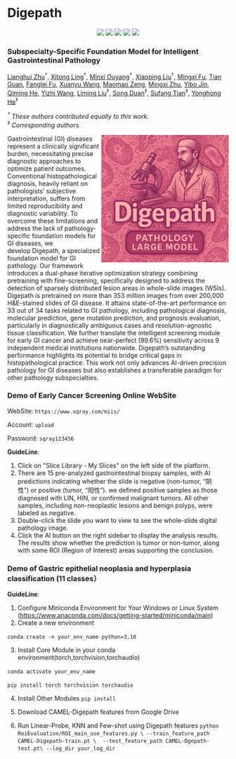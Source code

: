 # Digepath
<p align="center">
  <a href='https://arxiv.org/abs/2505.21928'>
  <img src='https://img.shields.io/badge/Arxiv-2404.19759-A42C25?style=flat&logo=arXiv&logoColor=A42C25'></a> 
  <a href='https://scholar.google.com/citations?user=nDJI-9oAAAAJ&hl=en'>
  <img src='https://img.shields.io/badge/Paper-PDF-purple?style=flat&logo=arXiv&logoColor=yellow'></a> 
  <a href='https://scholar.google.com/citations?user=nDJI-9oAAAAJ&hl=en'>
  <img src='https://img.shields.io/badge/%F0%9F%A4%97%20Hugging%20Face-Spaces-yellow'></a>
  <a href='https://scholar.google.com/citations?user=nDJI-9oAAAAJ&hl=en'>
  <img src='https://img.shields.io/badge/Project-Page-%23df5b46?style=flat&logo=Google%20chrome&logoColor=%23df5b46'></a> 
  <a href='https://github.com/lingxitong/Digepath'>
  <img src='https://img.shields.io/badge/GitHub-Code-black?style=flat&logo=github&logoColor=white'></a> 
</p>

### Subspecialty-Specific Foundation Model for Intelligent Gastrointestinal Pathology


[Lianghui Zhu](https://github.com/lingxitong/Digepath)<sup>†</sup>, [Xitong Ling](https://github.com/lingxitong/Digepath)<sup>†</sup>, [Minxi Ouyang](https://github.com/lingxitong/Digepath)<sup>†</sup>, [Xiaoping Liu](https://github.com/lingxitong/Digepath)<sup>†</sup>, [Mingxi Fu](https://github.com/lingxitong/Digepath), [Tian Guan](https://github.com/lingxitong/Digepath), [Fanglei Fu](https://github.com/lingxitong/Digepath), [Xuanyu Wang](https://github.com/lingxitong/Digepath), [Maomao Zeng](https://github.com/lingxitong/Digepath), [Mingxi Zhu](https://github.com/lingxitong/Digepath), [Yibo Jin](https://github.com/lingxitong/Digepath), [Qiming He](https://github.com/lingxitong/Digepath), [Yizhi Wang](https://github.com/lingxitong/Digepath), [Liming Liu](https://github.com/lingxitong/Digepath)<sup>‡</sup>, [Song Duan](https://github.com/lingxitong/Digepath)<sup>‡</sup>, [Sufang Tian](https://github.com/lingxitong/Digepath)<sup>‡</sup>, [Yonghong He](https://github.com/lingxitong/Digepath)<sup>‡</sup>

*<sup>†</sup> These authors contributed equally to this work.*<br>
*<sup>‡</sup> Corresponding authors.*




<img src="https://github.com/lingxitong/Digepath/blob/main/digelogo.png"  width="290px" align="right" />
Gastrointestinal (GI) diseases represent a clinically significant burden, necessitating precise diagnostic approaches to optimize patient outcomes. Conventional histopathological diagnosis, heavily reliant on pathologists’ subjective interpretation, suffers from limited reproducibility and diagnostic variability. To overcome these limitations and address the lack of pathology-specific foundation models for GI diseases, we develop Digepath, a specialized foundation model for GI pathology. Our framework introduces a dual-phase iterative optimization strategy combining pretraining with fine-screening, specifically designed to address the detection of sparsely distributed lesion areas in whole-slide images (WSIs). Digepath is pretrained on more than 353 million images from over 200,000 H&E-stained slides of GI disease. It attains state-of-the-art performance on 33 out of 34 tasks related to GI pathology, including pathological diagnosis, molecular prediction, gene mutation prediction, and prognosis evaluation, particularly in diagnostically ambiguous cases and resolution-agnostic tissue classification. We further translate the intelligent screening module for early GI cancer and achieve near-perfect (99.6%) sensitivity across 9 independent medical institutions nationwide. Digepath’s outstanding performance highlights its potential to bridge critical gaps in histopathological practice. This work not only advances AI-driven precision pathology for GI diseases but also establishes a transferable paradigm for other pathology subspecialties. 


### Demo of Early Cancer Screening Online WebSite
WebSite: `https://www.sqray.com/miis/`

Account: `upload`

Password: `sqray123456`

**GuideLine**:
1. Click on "Slice Library - My Slices" on the left side of the platform.
2. There are 15 pre-analyzed gastrointestinal biopsy samples, with AI predictions indicating whether the slide is negative (non-tumor, “阴性”) or positive (tumor, “阳性”). we defined positive samples as those diagnosed with LIN, HIN, or confirmed malignant tumors. All other samples, including non-neoplastic lesions and benign polyps, were labeled as negative.
3. Double-click the slide you want to view to see the whole-slide digital pathology image.
4. Click the AI button on the right sidebar to display the analysis results. The results show whether the prediction is tumor or non-tumor, along with some ROI (Region of Interest) areas supporting the conclusion.

### Demo of Gastric epithelial neoplasia and hyperplasia classification (11 classes）
**GuideLine**:
1. Configure Miniconda Environment for Your Windows or Linux System (https://www.anaconda.com/docs/getting-started/miniconda/main)
2. Create a new environment

`conda create -n your_env_name python=3.10`

3. Install Core Module in your conda environment(torch,torchvision,torchaudio)

`conda activate your_env_name`

`pip install torch torchvision torchaudio`

4. Install Other Modules
`pip install`

5. Download CAMEL-Digepath features from Google Drive

6. Run Linear-Probe, KNN and Few-shot using Digepath features
`python RoiEvaluation/ROI_main_use_features.py \
--train_feature_path CAMEL-Digepath-train.pt \ 
--test_feature_path CAMEL-Dgepath-test.pt\
--log_dir your_log_dir`

